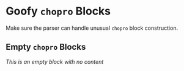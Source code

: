 # Goofy `chopro` Blocks

Make sure the parser can handle unusual `chopro` block construction.

## Empty `chopro` Blocks

_This is an empty block with no content_

```chopro
```
